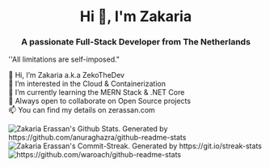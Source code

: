 <h1 align="center">Hi 👋, I'm Zakaria</h1>
<h3 align="center">A passionate Full-Stack Developer from The Netherlands</h3>

''All limitations are self-imposed."

👋 Hi, I’m Zakaria a.k.a ZekoTheDev <br>
👀 I’m interested in the Cloud & Containerization <br>
🌱 I’m currently learning the MERN Stack & .NET Core <br>
🤝 Always open to collaborate on Open Source projects<br>
📫 You can find my details on zerassan.com <br>

<img align='center' src='https://github-readme-stats.vercel.app/api?username=ZekoTheDev&show_icons=true&theme=omni&hide_border=true' alt="Zakaria Erassan's Github Stats. Generated by https://github.com/anuraghazra/github-readme-stats"/>

<img align='center' src='http://github-readme-streak-stats.herokuapp.com?user=ZekoTheDev&theme=omni&hide_border=true' alt="Zakaria Erassan's Commit-Streak. Generated by https://git.io/streak-stats"/>

<img src='https://github-readme-stats.vercel.app/api/top-langs/?username=ZekoTheDev&layout=compact&theme=omni&hide_border=true' alt='https://github.com/waroach/github-readme-stats'/>
